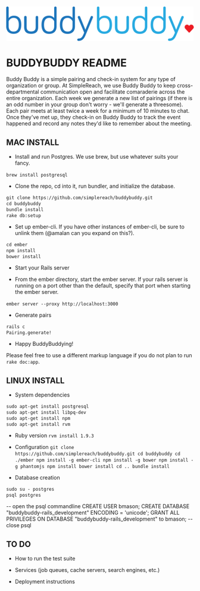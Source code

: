 ![Alt text](/ember/app/styles/images/logo.png?raw=true "Buddy Buddy Logo")

# BUDDYBUDDY README
Buddy Buddy is a simple pairing and check-in system for any type of organization or group. At SimpleReach, we use Buddy Buddy to keep cross-departmental communication open and facilitate comaraderie across the entire organization. Each week we generate a new list of pairings (if there is an odd number in your group don't worry - we'll generate a threesome). Each pair meets at least twice a week for a minimum of 10 minutes to chat. Once they've met up, they check-in on Buddy Buddy to track the event happened and record any notes they'd like to remember about the meeting.

## MAC INSTALL

* Install and run Postgres. We use brew, but use whatever suits your fancy.

`brew install postgresql`

* Clone the repo, cd into it, run bundler, and initialize the database. 

```
git clone https://github.com/simplereach/buddybuddy.git
cd buddybuddy
bundle install
rake db:setup
```

* Set up ember-cli. If you have other instances of ember-cli, be sure to unlink them (@amalan can you expand on this?).

```
cd ember
npm install
bower install
```

* Start your Rails server

* From the ember directory, start the ember server. If your rails server is running on a port other than the default, specify that port when starting the ember server.

`ember server --proxy http://localhost:3000`

* Generate pairs
```
rails c
Pairing.generate!
```

* Happy BuddyBuddying!

Please feel free to use a different markup language if you do not plan to run
`rake doc:app`.


## LINUX INSTALL
* System dependencies
```
sudo apt-get install postgresql
sudo apt-get install libpq-dev
sudo apt-get install npm
sudo apt-get install rvm
```

* Ruby version
``
rvm install 1.9.3
``

* Configuration
``
git clone https://github.com/simplereach/buddybuddy.git
cd buddybuddy
cd ./ember
npm install -g ember-cli
npm install -g bower
npm install -g phantomjs
npm install
bower install
cd ..
bundle install
``

* Database creation
```
sudo su - postgres
psql postgres
```
-- open the psql commandline
CREATE USER bmason;
CREATE DATABASE "buddybuddy-rails_development" ENCODING = 'unicode';
GRANT ALL PRIVILEGES ON DATABASE "buddybuddy-rails_development" to bmason;
-- close psql



## TO DO
* How to run the test suite

* Services (job queues, cache servers, search engines, etc.)

* Deployment instructions


